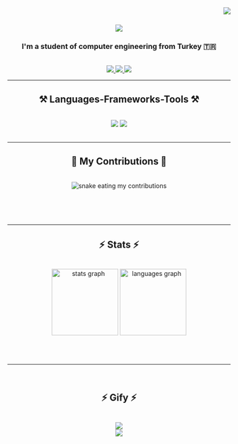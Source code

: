 <img align="right" src="https://visitor-badge.laobi.icu/badge?page_id=salesp07.salesp07" />

<h1 align="center">
    <img src="https://readme-typing-svg.herokuapp.com/?font=Righteous&size=35&center=true&vCenter=true&width=500&height=70&duration=4000&lines=Hi+There!+👋;+I'm+Toprak+Galoglu!;" />
</h1>

<h3 align="center">I'm a student of computer engineering from Turkey 🇹🇷</h3>

<br/>

 
<div align="center"> 
  <a href="toprak.galoglu@hotmail.com">
    <img src="https://img.shields.io/badge/Gmail-333333?style=for-the-badge&logo=gmail&logoColor=red" />
  </a>
  <a href="https://www.linkedin.com/in/cemal-toprak-galo%C4%9Flu-3488a6239/" target="_blank">
    <img src="https://img.shields.io/badge/LinkedIn-0077B5?style=for-the-badge&logo=linkedin&logoColor=white" target="_blank" />
  </a>
  <a href="https://github.com/ToprakGaloglu" target="_blank">
     <img src="https://img.shields.io/badge/Portfolio-FF5722?style=for-the-badge&logo=todoist&logoColor=white" target="_blank" /> <!-- sqlite, safari, google-chrome are other good icon options -->
  </a>
</div>

 <hr/>
 
<h2 align="center">⚒️ Languages-Frameworks-Tools ⚒️</h2>
<br/>
<div align="center">
    <img src="https://skillicons.dev/icons?i=react,bootstrap,mui,html,css,vscode,github,figma,tailwind,git,r" />
    <img src="https://skillicons.dev/icons?i=nodejs,python,javascript,typescript,express,firebase,mongodb,c,java,nextjs,mysql,flask" /><br>
</div>

<br/>
<hr/>

<div align="center">
  <h2>🐍 My Contributions 🐍</h2>
  <br>
  <img alt="snake eating my contributions" src="https://raw.githubusercontent.com/ToprakGaloglu/ToprakGaloglu/output/github-contribution-grid-snake.svg" />
  
  <br/><br/><br/>
</div>

<hr/>

<h2 align="center">⚡ Stats ⚡</h2>
<br>
<div align="center">
  <img src="https://github-readme-stats.vercel.app/api?username=ToprakGaloglu&hide_title=false&hide_rank=false&show_icons=true&include_all_commits=true&count_private=true&disable_animations=false&theme=dracula&locale=en&hide_border=false&order=1" height="150" alt="stats graph"  />
  <img src="https://github-readme-stats.vercel.app/api/top-langs?username=ToprakGaloglu&locale=en&hide_title=false&layout=compact&card_width=320&langs_count=5&theme=dracula&hide_border=false&order=2" height="150" alt="languages graph"  />
</div>

<br/><br/>

<hr/>

<br/>

<h2 align="center">⚡ Gify ⚡</h2>
<br>
<div align="center">
  <img src="https://i.giphy.com/media/v1.Y2lkPTc5MGI3NjExNjg3bHB1OWVsOXo5a21rbmRvdmFvMWVreHo1ZWNoOXhocjgyeTQyaCZlcD12MV9pbnRlcm5hbF9naWZfYnlfaWQmY3Q9Zw/14rwlyNFNShZYc/giphy.gif"  />
<br/>
  <img src="https://i.giphy.com/media/v1.Y2lkPTc5MGI3NjExcW1rOWEydnZyZ3NmMDZnNGh1NTAycXBlajI1eHVmbmtpOGN0MXBlayZlcD12MV9pbnRlcm5hbF9naWZfYnlfaWQmY3Q9Zw/pi1HV6hj5Cffy/giphy.gif"  />
</div>

<br/>
